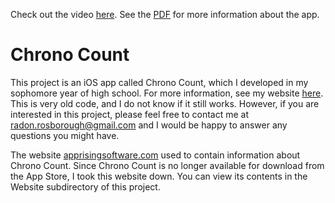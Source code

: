 Check out the video [here](https://youtu.be/rLe4SVMD9gw). See the
[PDF] for more information about the app.

[pdf]: https://github.com/raxod502/chrono-count/blob/master/ChronoCountDetails.pdf

# Chrono Count

This project is an iOS app called Chrono Count, which I developed in
my sophomore year of high school. For more information, see my
website [here][other projects]. This is very old code, and I do not
know if it still works. However, if you are interested in this
project, please feel free to contact me
at [radon.rosborough@gmail.com][email] and I would be happy to answer
any questions you might have.

The website [apprisingsoftware.com][old website] used to contain
information about Chrono Count. Since Chrono Count is no longer
available for download from the App Store, I took this website down.
You can view its contents in the Website subdirectory of this project.

[email]: mailto:radon.rosborough@gmail.com
[old website]: http://apprisingsoftware.com
[other projects]: https://intuitiveexplanations.com/other-projects/
